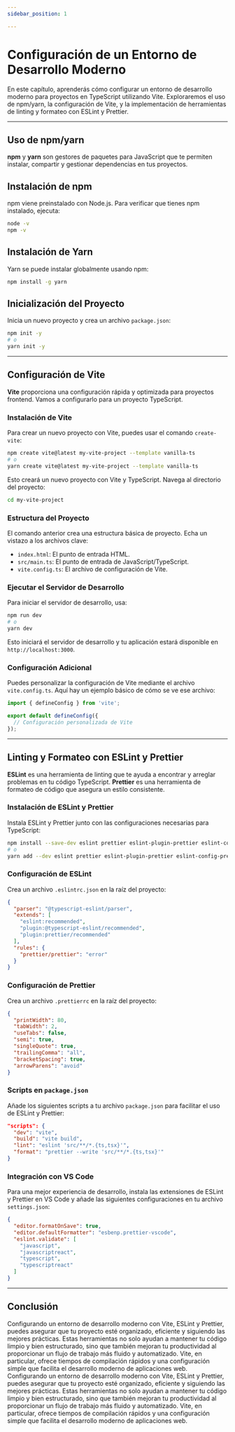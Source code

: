 ```yaml
---
sidebar_position: 1

---
```

# Configuración de un Entorno de Desarrollo Moderno

En este capítulo, aprenderás cómo configurar un entorno de desarrollo moderno para proyectos en TypeScript utilizando Vite. Exploraremos el uso de npm/yarn, la configuración de Vite, y la implementación de herramientas de linting y formateo con ESLint y Prettier.

---

## Uso de npm/yarn

**npm** y **yarn** son gestores de paquetes para JavaScript que te permiten instalar, compartir y gestionar dependencias en tus proyectos.

## Instalación de npm

npm viene preinstalado con Node.js. Para verificar que tienes npm instalado, ejecuta:

```bash
node -v
npm -v
```

## Instalación de Yarn

Yarn se puede instalar globalmente usando npm:

```bash
npm install -g yarn
```

## Inicialización del Proyecto

Inicia un nuevo proyecto y crea un archivo `package.json`:

```bash
npm init -y
# o
yarn init -y
```

---

## Configuración de Vite

**Vite** proporciona una configuración rápida y optimizada para proyectos frontend. Vamos a configurarlo para un proyecto TypeScript.

### Instalación de Vite

Para crear un nuevo proyecto con Vite, puedes usar el comando `create-vite`:

```bash
npm create vite@latest my-vite-project --template vanilla-ts
# o
yarn create vite@latest my-vite-project --template vanilla-ts
```

Esto creará un nuevo proyecto con Vite y TypeScript. Navega al directorio del proyecto:

```bash
cd my-vite-project
```

### Estructura del Proyecto

El comando anterior crea una estructura básica de proyecto. Echa un vistazo a los archivos clave:

- `index.html`: El punto de entrada HTML.
- `src/main.ts`: El punto de entrada de JavaScript/TypeScript.
- `vite.config.ts`: El archivo de configuración de Vite.

### Ejecutar el Servidor de Desarrollo

Para iniciar el servidor de desarrollo, usa:

```bash
npm run dev
# o
yarn dev
```

Esto iniciará el servidor de desarrollo y tu aplicación estará disponible en `http://localhost:3000`.

### Configuración Adicional

Puedes personalizar la configuración de Vite mediante el archivo `vite.config.ts`. Aquí hay un ejemplo básico de cómo se ve ese archivo:

```typescript
import { defineConfig } from 'vite';

export default defineConfig({
  // Configuración personalizada de Vite
});
```

---

## Linting y Formateo con ESLint y Prettier

**ESLint** es una herramienta de linting que te ayuda a encontrar y arreglar problemas en tu código TypeScript. **Prettier** es una herramienta de formateo de código que asegura un estilo consistente.

### Instalación de ESLint y Prettier

Instala ESLint y Prettier junto con las configuraciones necesarias para TypeScript:

```bash
npm install --save-dev eslint prettier eslint-plugin-prettier eslint-config-prettier @typescript-eslint/parser @typescript-eslint/eslint-plugin
# o
yarn add --dev eslint prettier eslint-plugin-prettier eslint-config-prettier @typescript-eslint/parser @typescript-eslint/eslint-plugin
```

### Configuración de ESLint

Crea un archivo `.eslintrc.json` en la raíz del proyecto:

```json
{
  "parser": "@typescript-eslint/parser",
  "extends": [
    "eslint:recommended",
    "plugin:@typescript-eslint/recommended",
    "plugin:prettier/recommended"
  ],
  "rules": {
    "prettier/prettier": "error"
  }
}
```

### Configuración de Prettier

Crea un archivo `.prettierrc` en la raíz del proyecto:

```json
{
  "printWidth": 80,
  "tabWidth": 2,
  "useTabs": false,
  "semi": true,
  "singleQuote": true,
  "trailingComma": "all",
  "bracketSpacing": true,
  "arrowParens": "avoid"
}
```

### Scripts en `package.json`

Añade los siguientes scripts a tu archivo `package.json` para facilitar el uso de ESLint y Prettier:

```json
"scripts": {
  "dev": "vite",
  "build": "vite build",
  "lint": "eslint 'src/**/*.{ts,tsx}'",
  "format": "prettier --write 'src/**/*.{ts,tsx}'"
}
```

### Integración con VS Code

Para una mejor experiencia de desarrollo, instala las extensiones de ESLint y Prettier en VS Code y añade las siguientes configuraciones en tu archivo `settings.json`:

```json
{
  "editor.formatOnSave": true,
  "editor.defaultFormatter": "esbenp.prettier-vscode",
  "eslint.validate": [
    "javascript",
    "javascriptreact",
    "typescript",
    "typescriptreact"
  ]
}
```

---

## Conclusión

Configurando un entorno de desarrollo moderno con Vite, ESLint y Prettier, puedes asegurar que tu proyecto esté organizado, eficiente y siguiendo las mejores prácticas. Estas herramientas no solo ayudan a mantener tu código limpio y bien estructurado, sino que también mejoran tu productividad al proporcionar un flujo de trabajo más fluido y automatizado. Vite, en particular, ofrece tiempos de compilación rápidos y una configuración simple que facilita el desarrollo moderno de aplicaciones web.
Configurando un entorno de desarrollo moderno con Vite, ESLint y Prettier, puedes asegurar que tu proyecto esté organizado, eficiente y siguiendo las mejores prácticas. Estas herramientas no solo ayudan a mantener tu código limpio y bien estructurado, sino que también mejoran tu productividad al proporcionar un flujo de trabajo más fluido y automatizado. Vite, en particular, ofrece tiempos de compilación rápidos y una configuración simple que facilita el desarrollo moderno de aplicaciones web.
